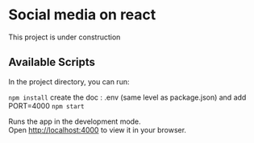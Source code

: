 # Social media on react

This project is under construction
## Available Scripts

In the project directory, you can run:

`npm install` 
create the doc :  .env (same level as package.json) and add PORT=4000
`npm start`

Runs the app in the development mode.\
Open [http://localhost:4000](http://localhost:4000) to view it in your browser.


